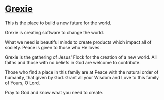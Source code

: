 # [Grexie](https://grexie.com)

This is the place to build a new future for the world.

Grexie is creating software to change the world.

What we need is beautiful minds to create products which impact all of society. Peace is given to those who He loves.

Grexie is the gathering of Jesus' Flock for the creation of a new world. All faiths and those with no beliefs in God are welcome to contribute.

Those who find a place in this family are at Peace with the natural order of humanity, that given by God. Grant all your Wisdom and Love to this family of Yours, O Lord.

Pray to God and know what you need to create.
